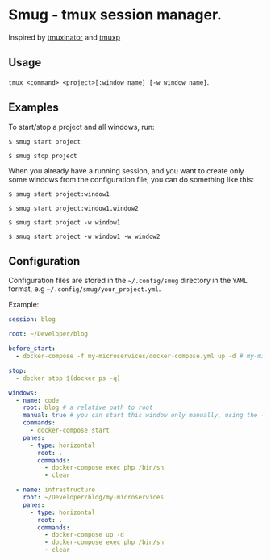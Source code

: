 # Smug - tmux session manager.

Inspired by [tmuxinator](https://github.com/tmuxinator/tmuxinator) and [tmuxp](https://github.com/tmux-python/tmuxp)

## Usage

`tmux <command> <project>[:window name] [-w window name]`.

## Examples

To start/stop a project and all windows, run:

`$ smug start project`

`$ smug stop project`

When you already have a running session, and you want to create only some windows from the configuration file, you can do something like this:

`$ smug start project:window1`

`$ smug start project:window1,window2`

`$ smug start project -w window1`

`$ smug start project -w window1 -w window2`

## Configuration

Configuration files are stored in the `~/.config/smug` directory in the `YAML` format, e.g `~/.config/smug/your_project.yml`.

Example:

```yaml
session: blog

root: ~/Developer/blog

before_start:
  - docker-compose -f my-microservices/docker-compose.yml up -d # my-microservices/docker-compose.yml is a relative to `root`

stop:
  - docker stop $(docker ps -q)

windows:
  - name: code
    root: blog # a relative path to root
    manual: true # you can start this window only manually, using the -w arg
    commands:
      - docker-compose start
    panes:
      - type: horizontal
        root: .
        commands:
          - docker-compose exec php /bin/sh
          - clear

  - name: infrastructure
    root: ~/Developer/blog/my-microservices
    panes:
      - type: horizontal
        root: .
        commands:
          - docker-compose up -d
          - docker-compose exec php /bin/sh
          - clear
```
